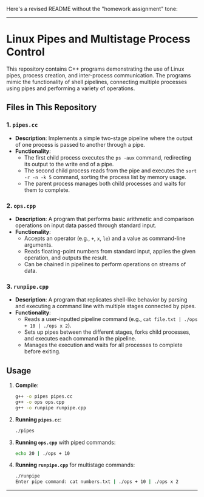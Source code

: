 Here's a revised README without the "homework assignment" tone:

---

# Linux Pipes and Multistage Process Control

This repository contains C++ programs demonstrating the use of Linux pipes, process creation, and inter-process communication. The programs mimic the functionality of shell pipelines, connecting multiple processes using pipes and performing a variety of operations.

## Files in This Repository

### 1. **`pipes.cc`**
   - **Description**: Implements a simple two-stage pipeline where the output of one process is passed to another through a pipe.
   - **Functionality**:
     - The first child process executes the `ps -aux` command, redirecting its output to the write end of a pipe.
     - The second child process reads from the pipe and executes the `sort -r -n -k 5` command, sorting the process list by memory usage.
     - The parent process manages both child processes and waits for them to complete.

### 2. **`ops.cpp`**
   - **Description**: A program that performs basic arithmetic and comparison operations on input data passed through standard input.
   - **Functionality**:
     - Accepts an operator (e.g., `+`, `x`, `le`) and a value as command-line arguments.
     - Reads floating-point numbers from standard input, applies the given operation, and outputs the result.
     - Can be chained in pipelines to perform operations on streams of data.

### 3. **`runpipe.cpp`**
   - **Description**: A program that replicates shell-like behavior by parsing and executing a command line with multiple stages connected by pipes.
   - **Functionality**:
     - Reads a user-inputted pipeline command (e.g., `cat file.txt | ./ops + 10 | ./ops x 2`).
     - Sets up pipes between the different stages, forks child processes, and executes each command in the pipeline.
     - Manages the execution and waits for all processes to complete before exiting.

## Usage

1. **Compile**:
   ```bash
   g++ -o pipes pipes.cc
   g++ -o ops ops.cpp
   g++ -o runpipe runpipe.cpp
   ```

2. **Running `pipes.cc`**:
   ```bash
   ./pipes
   ```

3. **Running `ops.cpp`** with piped commands:
   ```bash
   echo 20 | ./ops + 10
   ```

4. **Running `runpipe.cpp`** for multistage commands:
   ```bash
   ./runpipe
   Enter pipe command: cat numbers.txt | ./ops + 10 | ./ops x 2
   ```

---

